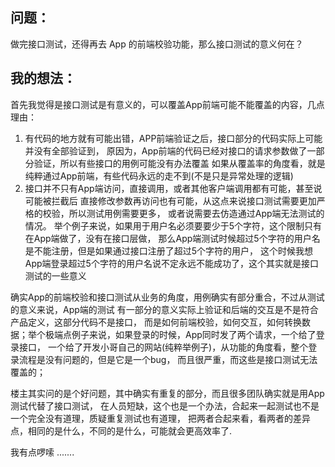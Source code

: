 
## 问题：

做完接口测试，还得再去 App 的前端校验功能，那么接口测试的意义何在？

## 我的想法：

首先我觉得是接口测试是有意义的，可以覆盖App前端可能不能覆盖的内容，几点理由：

1. 有代码的地方就有可能出错，APP前端验证之后，接口部分的代码实际上可能并没有全部验证到，
   原因为，App前端的代码已经对接口的请求参数做了一部分验证，所以有些接口的用例可能没有办法覆盖
   如果从覆盖率的角度看，就是纯粹通过App前端，有些代码永远的走不到(不是只是异常处理的逻辑)
2. 接口并不只有App端访问，直接调用，或者其他客户端调用都有可能，甚至说可能被拦截后
   直接修改参数再访问也有可能，从这点来说接口测试需要更加严格的校验，所以测试用例需要更多，
   或者说需要去仿造通过App端无法测试的情况。
   举个例子来说，如果用于用户名必须要要少于5个字符，这个限制只有在App端做了，没有在接口层做，
   那么App端测试时候超过5个字符的用户名是不能注册，但是如果通过接口注册了超过5个字符的用户，
   这个时候我想App端登录超过5个字符的用户名说不定永远不能成功了，这个其实就是接口测试的一些意义

确实App的前端校验和接口测试从业务的角度，用例确实有部分重合，不过从测试的意义来说，App端的测试
有一部分的意义实际上验证和后端的交互是不是符合产品定义，这部分代码不是接口，
而是如何前端校验，如何交互，如何转换数据；举个极端点例子来说，如果登录的时候，App同时发了两个请求，一个给了登录接口，
一个给了开发小哥自己的网站(纯粹举例子)，从功能的角度看，整个登录流程是没有问题的，但是它是一个bug，
而且很严重，而这些是接口测试无法覆盖的；

楼主其实问的是个好问题，其中确实有重复的部分，而且很多团队确实就是用App测试代替了接口测试，
在人员短缺，这个也是一个办法，合起来一起测试也不是一个完全没有道理，质疑重复测试也有道理，
把两者合起来看，看两者的差异点，相同的是什么，不同的是什么，可能就会更高效率了. 

我有点啰嗦 .......